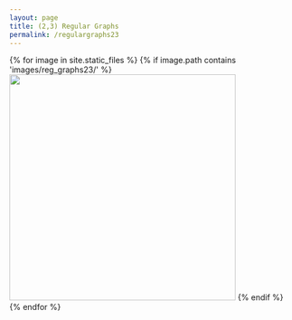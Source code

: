 ```yaml
---
layout: page
title: (2,3) Regular Graphs
permalink: /regulargraphs23
---
```

<style>
p{display:inline;}
</style>

{% for image in site.static_files %}
  {% if image.path contains 'images/reg_graphs23/' %}
<div <a href="{{image.path}}"><img style="width:400px;" src="{{image.path}}" />
</a>
 {% endif %}
{% endfor %}

